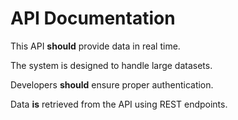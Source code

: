 # API Documentation

This API **should** provide data in real time.

The system is designed to handle large datasets.

Developers **should** ensure proper authentication.

Data **is** retrieved from the API using REST endpoints.

